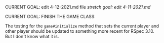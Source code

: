 CURRENT GOAL: edit 4-12-2021.md file
*stretch goal: edit 4-11-2021.md*

CURRENT GOAL: FINISH THE GAME CLASS

The testing for the `game#initialize` method that sets the current player and other player should be updated to something more recent for RSpec 3.10. But I don't know what it is. 